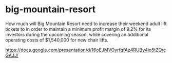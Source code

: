 # big-mountain-resort
How much will Big Mountain Resort need to increase their weekend adult lift tickets to in order to maintain a minimum profit margin of 9.2% for its investors during the upcoming season, while covering an additional operating costs of $1,540,000 for new chair lifts.

https://docs.google.com/presentation/d/16oEJMVOyrfqfAz4RUBy4io5tZQrcGAJJ/



